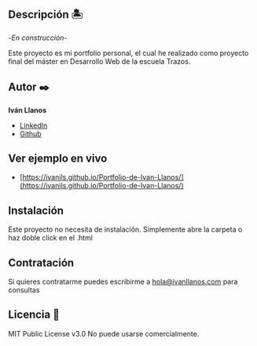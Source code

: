 ## Descripción 🏝

-*En construcción*-

Este proyecto es mi portfolio personal, el cual he realizado como proyecto final del máster en Desarrollo Web de la escuela Trazos.


## Autor ✒️
**Iván Llanos**

* [LinkedIn](https://www.linkedin.com/in/ivan-llanos-santamaria)
* [Github](https://github.com/ivanils)

## Ver ejemplo en vivo 
- [https://ivanils.github.io/Portfolio-de-Ivan-Llanos/](https://ivanils.github.io/Portfolio-de-Ivan-Llanos/)

## Instalación 
Este proyecto no necesita de instalación. Simplemente abre la carpeta o haz doble click en el .html
  
## Contratación
Si quieres contratarme puedes escribirme a hola@ivanllanos.com para consultas


## Licencia 📄
MIT Public License v3.0
No puede usarse comercialmente.